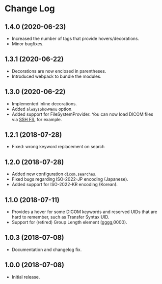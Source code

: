 # Change Log

## 1.4.0 (2020-06-23)

- Increased the number of tags that provide hovers/decorations.
- Minor bugfixes.

## 1.3.1 (2020-06-22)

- Decorations are now enclosed in parentheses.
- Introduced webpack to bundle the modules.

## 1.3.0 (2020-06-22)

- Implemented inline decorations.
- Added `alwaysShowMenu` option.
- Added support for FileSystemProvider. You can now load DICOM files via [SSH FS](https://marketplace.visualstudio.com/items?itemName=Kelvin.vscode-sshfs), for example.

## 1.2.1 (2018-07-28)

- Fixed: wrong keyword replacement on search

## 1.2.0 (2018-07-28)

- Added new configuration `dicom.searches`.
- Fixed bugs regarding ISO-2022-JP encoding (Japanese).
- Added support for ISO-2022-KR encoding (Korean).

## 1.1.0 (2018-07-11)

- Provides a hover for some DICOM keywords and reserved UIDs
  that are hard to remember, such as Transfer Syntax UID.
- Support for (retired) Group Length element (gggg,0000).

## 1.0.3 (2018-07-08)

- Documentation and changelog fix.

## 1.0.0 (2018-07-08)

- Initial release.
